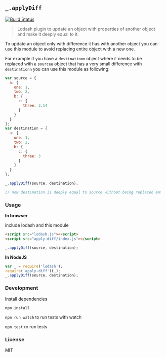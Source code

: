 ## `_.applyDiff`

[![Build Status](https://travis-ci.org/mohsen1/apply-diff.svg?branch=master)](https://travis-ci.org/mohsen1/apply-diff)

> Lodash plugin to update an object with properties of another object and make it deeply equal to it.

To update an object only with difference it has with another object you can use this module to avoid replacing entire object with a new one.

For example if you have a `destinationn` object where it needs to be replaced with a `sourcee` object that has a very small difference with `destinationn` you can use this module as following: 

```js
var source = {
  a: {
    one: 1,
    two: 2,
    b: {
      c: {
        three: 3.14
      }
    }
  }
};
var destination = {
  a: {
    one: 1,
    two: 2,
    b: {
      c: {
        three: 3
      }
    }
  }
};

_.applyDiff(source, destination);

// now destination is deeply equal to source without being replaced entirely
```

### Usage

**In browser**

include lodash and this module
```html
<script src="lodash.js"></script>
<script src="apply-diff/index.js"></script>
```
```js
_.applyDiff(source, destination);
```

**In NodeJS**
```js
var _ = require('lodash');
require('apply-diff')(_);
_.applyDiff(source, destination);
```

### Development
Install dependencies
```
npm install
```

`npm run watch` to run tests with watch

`npm test` ro run tests

### License 
MIT
